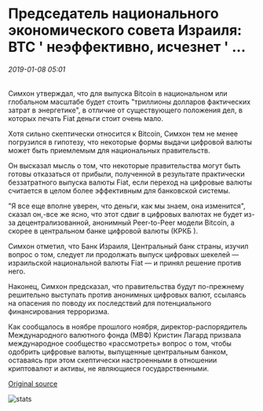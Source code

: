 # Председатель национального экономического совета Израиля: BTC ' неэффективно, исчезнет ' ...

###### 2019-01-08 05:01

Симхон утверждал, что для выпуска Bitcoin в национальном или глобальном масштабе будет стоить "триллионы долларов фактических затрат в энергетике", в отличие от существующего положения дел, в которых печать Fiat деньги стоит очень мало.

Хотя сильно скептически относится к Bitcoin, Симхон тем не менее погрузился в гипотезу, что некоторые формы выдачи цифровой валюты может быть приемлемым для национальных правительств.

Он высказал мысль о том, что некоторые правительства могут быть готовы отказаться от прибыли, полученной в результате практически беззатратного выпуска валюты Fiat, если переход на цифровые валюты считается в целом более эффективным для банковской системы.

"Я все еще вполне уверен, что деньги, как мы знаем, она изменится", сказал он,-все же ясно, что этот сдвиг в цифровых валютах не будет из-за децентрализованной, анонимный Peer-to-Peer модели Bitcoin, а скорее в центральном банке цифровой валюты (КРКБ ).

Симхон отметил, что Банк Израиля, Центральный банк страны, изучил вопрос о том, следует ли продолжать выпуск цифровых шекелей — израильской национальной валюты Fiat — и принял решение против него.

Наконец, Симхон предсказал, что правительства будут по-прежнему решительно выступать против анонимных цифровых валют, ссылаясь на опасения по поводу их последствий для потенциального финансирования терроризма.

Как сообщалось в ноябре прошлого ноября, директор-распорядитель Международного валютного фонда (МВФ) Кристин Лагард призвала международное сообщество «рассмотреть» вопрос о том, чтобы одобрить цифровые валюты, выпущенные центральным банком, оставаясь при этом скептически настроенными в отношении криптовалют и активы, не являющиеся государственными.

[Original source](https://cointelegraph.com/news/israel-national-economic-council-chair-btc-intrinsically-inefficient-will-disappear)

![stats](https://c.statcounter.com/11760860/0/a89fa40b/1/ "stats")